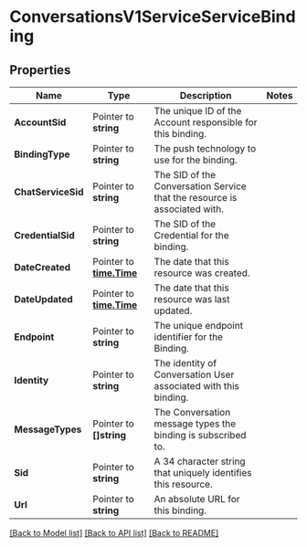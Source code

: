 # ConversationsV1ServiceServiceBinding

## Properties
Name | Type | Description | Notes
------------ | ------------- | ------------- | -------------
**AccountSid** | Pointer to **string** | The unique ID of the Account responsible for this binding. |
**BindingType** | Pointer to **string** | The push technology to use for the binding. |
**ChatServiceSid** | Pointer to **string** | The SID of the Conversation Service that the resource is associated with. |
**CredentialSid** | Pointer to **string** | The SID of the Credential for the binding. |
**DateCreated** | Pointer to [**time.Time**](time.Time.md) | The date that this resource was created. |
**DateUpdated** | Pointer to [**time.Time**](time.Time.md) | The date that this resource was last updated. |
**Endpoint** | Pointer to **string** | The unique endpoint identifier for the Binding. |
**Identity** | Pointer to **string** | The identity of Conversation User associated with this binding. |
**MessageTypes** | Pointer to **[]string** | The Conversation message types the binding is subscribed to. |
**Sid** | Pointer to **string** | A 34 character string that uniquely identifies this resource. |
**Url** | Pointer to **string** | An absolute URL for this binding. |

[[Back to Model list]](../README.md#documentation-for-models) [[Back to API list]](../README.md#documentation-for-api-endpoints) [[Back to README]](../README.md)


